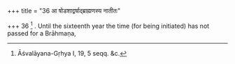 +++
title = "36 आ षोडशाद्वर्षाद्ब्राह्मणस्य नातीतः"

+++
36 [^9] . Until the sixteenth year the time (for being initiated) has not passed for a Brāhmaṇa,


[^9]:  Āśvalāyana-Gṛhya I, 19, 5 seqq. &c.

